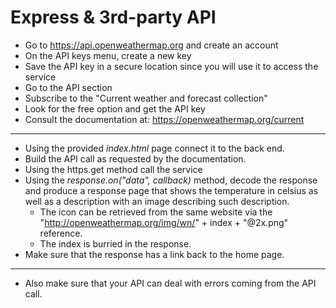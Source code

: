 # Express & 3rd-party API

- Go to https://api.openweathermap.org and create an account
- On the API keys menu, create a new key
- Save the API key in a secure location since you will use it to access the service
- Go to the API section
- Subscribe to the "Current weather and forecast collection"
- Look for the free option and get the API key
- Consult the documentation at: https://openweathermap.org/current

---

- Using the provided _index.html_ page connect it to the back end.
- Build the API call as requested by the documentation.
- Using the https.get method call the service
- Using the _response.on("data", callback)_ method, decode the response and produce a response page that shows the temperature in celsius as well as a description with an image describing such description.
  - The icon can be retrieved from the same website via the "http://openweathermap.org/img/wn/" + index + "@2x.png" reference.
  - The index is burried in the response.
- Make sure that the response has a link back to the home page.

---

- Also make sure that your API can deal with errors coming from the API call.
